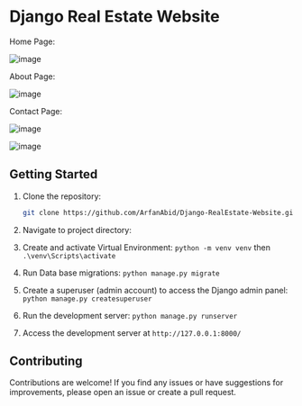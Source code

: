 # Django Real Estate Website

Home Page:

![image](https://github.com/ArfanAbid/Django-RealEstate-Website/assets/131770875/4123e623-989e-4c94-a086-da3cbbdb4344)

About Page: 

![image](https://github.com/ArfanAbid/Django-RealEstate-Website/assets/131770875/24a31d34-4bd8-45a1-b6e9-3d62b84ff314)

Contact Page: 

![image](https://github.com/ArfanAbid/Django-RealEstate-Website/assets/131770875/38814314-2820-4767-bf23-9a4424d7dcbc)


![image](https://github.com/ArfanAbid/Django-RealEstate-Website/assets/131770875/db69b763-f1fb-4d47-872a-e6a649f5710f)

## Getting Started

1. Clone the repository:

   ```bash
   git clone https://github.com/ArfanAbid/Django-RealEstate-Website.git

2. Navigate to project directory:
    
   
3. Create and activate Virtual Environment:
   `python -m venv venv` then
   `.\venv\Scripts\activate`

4. Run Data base migrations:
   `python manage.py migrate`

5. Create a superuser (admin account) to access the Django admin panel:
   `python manage.py createsuperuser`

6. Run the development server:
   `python manage.py runserver`

 7. Access the development server at  `http://127.0.0.1:8000/`



## Contributing

Contributions are welcome! If you find any issues or have suggestions for improvements, please open an issue or create a  pull request.

